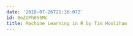 ```yaml
---
date: '2018-07-26T21:36:07Z'
id: 8oZUPh055Mc
title: Machine Learning in R by Tim Hoolihan
---
```

